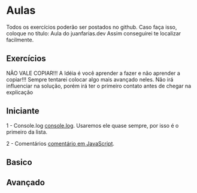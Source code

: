 # Aulas

Todos os exercícios poderão ser postados no github.
Caso faça isso, coloque no título: Aula do juanfarias.dev
Assim conseguirei te localizar facilmente.

## Exercícios
NÃO VALE COPIAR!!!
A Idéia é você aprender a fazer e não aprender a copiar!!!
Sempre tentarei colocar algo mais avançado neles. 
Não irá influenciar na solução, porém irá ter o primeiro contato antes de chegar na explicação


## Iniciante
1 - Console.log [console.log](./Aulas/1%20-%20Iniciante/1%20-%20console.log.md).
Usaremos ele quase sempre, por isso é o primeiro da lista.

2 - Comentários [comentário em JavaScript](./Aulas/1%20-%20Iniciante/2%20-%20comentarios.md).


## Basico



## Avançado